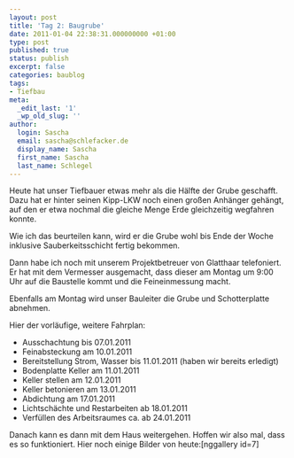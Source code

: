 ```yaml
---
layout: post
title: 'Tag 2: Baugrube'
date: 2011-01-04 22:38:31.000000000 +01:00
type: post
published: true
status: publish
excerpt: false
categories: baublog
tags:
- Tiefbau
meta:
  _edit_last: '1'
  _wp_old_slug: ''
author:
  login: Sascha
  email: sascha@schlefacker.de
  display_name: Sascha
  first_name: Sascha
  last_name: Schlegel
---
```

<p>Heute hat unser Tiefbauer etwas mehr als die Hälfte der Grube geschafft. Dazu hat er hinter seinen Kipp-LKW noch einen großen Anhänger gehängt, auf den er etwa nochmal die gleiche Menge Erde gleichzeitig wegfahren konnte.</p>
<p>Wie ich das beurteilen kann, wird er die Grube wohl bis Ende der Woche inklusive Sauberkeitsschicht fertig bekommen.</p>
<p>Dann habe ich noch mit unserem Projektbetreuer von Glatthaar telefoniert. Er hat mit dem Vermesser ausgemacht, dass dieser am Montag um 9:00 Uhr auf die Baustelle kommt und die Feineinmessung macht.</p>
<p>Ebenfalls am Montag wird unser Bauleiter die Grube und Schotterplatte abnehmen.</p>
<p>Hier der vorläufige, weitere Fahrplan:</p>
<ul>
<li>Ausschachtung bis 07.01.2011</li>
<li>Feinabsteckung am 10.01.2011</li>
<li>Bereitstellung Strom, Wasser bis 11.01.2011 (haben wir bereits erledigt)</li>
<li>Bodenplatte Keller am 11.01.2011</li>
<li>Keller stellen am 12.01.2011</li>
<li>Keller betonieren am 13.01.2011</li>
<li>Abdichtung am 17.01.2011</li>
<li>Lichtschächte und Restarbeiten ab 18.01.2011</li>
<li>Verfüllen des Arbeitsraumes ca. ab 24.01.2011</li>
</ul>
<p>Danach kann es dann mit dem Haus weitergehen. Hoffen wir also mal, dass es so funktioniert. Hier noch einige Bilder von heute:[nggallery id=7]</p>
